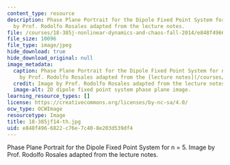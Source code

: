 ```yaml
---
content_type: resource
description: Phase Plane Portrait for the Dipole Fixed Point System for n = 5. Image
  by Prof. Rodolfo Rosales adapted from the lecture notes.
file: /courses/18-385j-nonlinear-dynamics-and-chaos-fall-2014/e848f4966822c76e7c408e203d539df4_18-385jf14-th.jpg
file_size: 10096
file_type: image/jpeg
hide_download: true
hide_download_original: null
image_metadata:
  caption: Phase Plane Portrait for the Dipole Fixed Point System for n = 5. (Image
    by Prof. Rodolfo Rosales adapted from the [lecture notes](/courses/18-385j-nonlinear-dynamics-and-chaos-fall-2014/pages/lecture-notes).)
  credit: Image by Prof. Rodolfo Rosales adapted from the lecture notes.
  image-alt: 2D dipole fixed point system phase plane image.
learning_resource_types: []
license: https://creativecommons.org/licenses/by-nc-sa/4.0/
ocw_type: OCWImage
resourcetype: Image
title: 18-385jf14-th.jpg
uid: e848f496-6822-c76e-7c40-8e203d539df4
---
```

Phase Plane Portrait for the Dipole Fixed Point System for n = 5. Image by Prof. Rodolfo Rosales adapted from the lecture notes.
